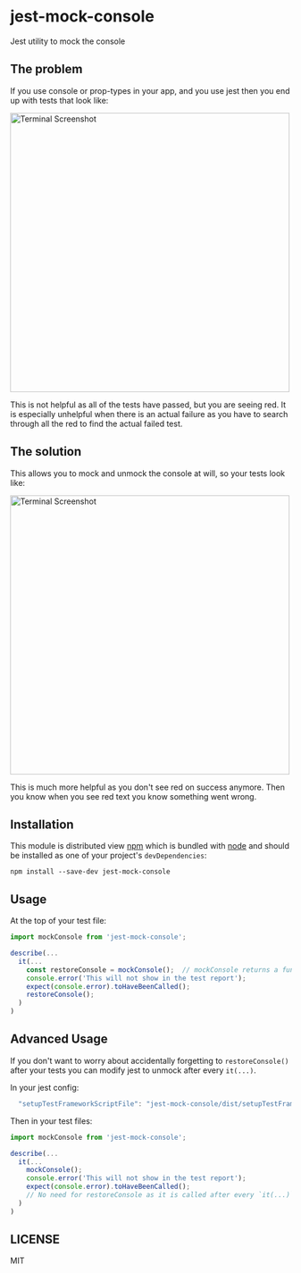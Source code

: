 # jest-mock-console

Jest utility to mock the console

## The problem
If you use console or prop-types in your app, and you use jest then you end up with tests that look like:

<img
  src="https://github.com/pieredome/jest-mock-console/raw/master/img/screenshot-problem.png"
  alt="Terminal Screenshot"
  title="Terminal Screenshot"
  width="500px"
/>

This is not helpful as all of the tests have passed, but you are seeing red. It is especially unhelpful when there is an actual failure as you have to search through all the red to find the actual failed test.

## The solution
This allows you to mock and unmock the console at will, so your tests look like:

<img
  src="https://github.com/pieredome/jest-mock-console/raw/master/img/screenshot-solution.png"
  alt="Terminal Screenshot"
  title="Terminal Screenshot"
  width="500px"
/>

This is much more helpful as you don't see red on success anymore. Then you know when you see red text you know something went wrong.

## Installation

This module is distributed view [npm][npm] which is bundled with [node][node] and should be installed as one of your project's `devDependencies`:

```
npm install --save-dev jest-mock-console
```

## Usage

At the top of your test file:

```javascript
import mockConsole from 'jest-mock-console';

describe(...
  it(...
    const restoreConsole = mockConsole();  // mockConsole returns a function to restore it back to normal
    console.error('This will not show in the test report');
    expect(console.error).toHaveBeenCalled();
    restoreConsole();
  )
)
```

## Advanced Usage

If you don't want to worry about accidentally forgetting to `restoreConsole()` after your tests you can modify jest to unmock after every `it(...)`.

In your jest config:

```javascript
  "setupTestFrameworkScriptFile": "jest-mock-console/dist/setupTestFramework.js"
```

Then in your test files:

```javascript
import mockConsole from 'jest-mock-console';

describe(...
  it(...
    mockConsole();
    console.error('This will not show in the test report');
    expect(console.error).toHaveBeenCalled();
    // No need for restoreConsole as it is called after every `it(...)`
  )
)
```

## LICENSE

MIT

[npm]: https://www.npmjs.com/
[node]: https://nodejs.org/